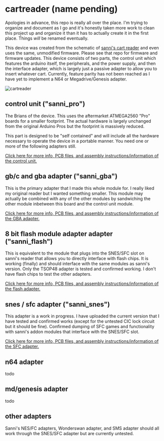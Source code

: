 # cartreader (name pending)

Apologies in advance, this repo is really all over the place. I'm trying to organize and document as I go and it's honestly taken more work to clean this project up and organize it than it has to actually create it in the first place. Things *will* be renamed eventually. 

This device was created from the schematic of [sanni's cart reader](https://github.com/sanni/cartreader) and even uses the same, unmodified firmware. Please see that repo for firmware and firmware updates. This device consists of two parts, the control unit which features the arduino itself, the peripherals, and the power supply, and then the interface adapter, which is largely just a passive adapter to allow you to insert whatever cart. Currently, feature parity has not been reached as I have yet to implement a N64 or Megadrive/Genesis adapter. 

![cartreader](Images/rtfm.jpg)

## control unit ("sanni_pro")

The Brians of the device. This uses the aftermarket ATMEGA2560 "Pro" boards for a smaller footprint. The actual hardware is largely unchanged from the original Arduino Pros but the footprint is massively reduced. 

This part is designed to be "self contained" and will include all the hardware necessary to operate the device in a portable manner. You need one or more of the following adapters still. 

[Click here for more info, PCB files, and assembly instructions/information of the control unit.](PCB%20Files/control%20unit)


## gb/c and gba adapter ("sanni_gba")

This is the primary adapter that I made this whole module for. I really liked my original reader but I wanted something smaller. This module may actually be combined with any of the other modules by sandwiching the other module inbetween this board and the control unit module.  

[Click here for more info, PCB files, and assembly instructions/information of the GBA adapter.](PCB%20Files/adapters/sanni_gba_shield)

## 8 bit flash module adapter adapter ("sanni_flash")

This is equivalent to the module that plugs into the SNES/SFC slot on sanni's reader that allows you to directly interface with flash chips. It is working (finally) and should interface with the same modules as sanni's version. Only the TSOP48 adapter is tested and confirmed working. I don't have flash chips to test the other adapters. 

[Click here for more info, PCB files, and assembly instructions/information of the flash adapter.](PCB%20Files/adapters/sanni_flash_shield)

## snes / sfc adapter ("sanni_snes")

This adapter is a work in progress. I have uploaded the current version that I have tested and confirmed works (except for the untested CIC lock circuit but it should be fine). Confirmed dumping of SFC games and functionality with sanni's addon modules that interface with the SNES/SFC slot. 

[Click here for more info, PCB files, and assembly instructions/information of the SFC adapter.](PCB%20Files/adapters/sanni_snes_shield)

## n64 adapter

todo

## md/genesis adapter

todo

## other adapters

Sanni's NES/FC adapters, Wonderswan adapter, and SMS adapter should all work through the SNES/SFC adapter but are currently untested. 
